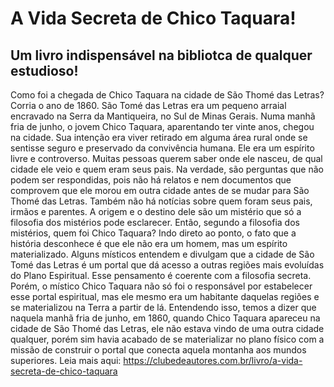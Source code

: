 # A Vida Secreta de Chico Taquara!
## Um livro indispensável na bibliotca de qualquer estudioso!
Como foi a chegada de Chico Taquara na cidade de São Thomé das Letras? Corria o ano de 1860. São Tomé das Letras era um pequeno arraial encravado na Serra da Mantiqueira, no Sul de Minas Gerais. Numa manhã fria de junho, o jovem Chico Taquara, aparentando ter vinte anos, chegou na cidade. Sua intenção era viver retirado em alguma área rural onde se sentisse seguro e preservado da convivência humana. Ele era um espírito livre e controverso. Muitas pessoas querem saber onde ele nasceu, de qual cidade ele veio e quem eram seus pais. Na verdade, são perguntas que não podem ser respondidas, pois não há relatos e nem documentos que comprovem que ele morou em outra cidade antes de se mudar para São Thomé das Letras. Também não há notícias sobre quem foram seus pais, irmãos e parentes. A origem e o destino dele são um mistério que só a filosofia dos mistérios pode esclarecer. Então, segundo a filosofia dos mistérios, quem foi Chico Taquara? Indo direto ao ponto, o fato que a história desconhece é que ele não era um homem, mas um espírito materializado. Alguns místicos entendem e divulgam que a cidade de São Tomé das Letras é um portal que dá acesso a outras regiões mais evoluídas do Plano Espiritual. Esse pensamento é coerente com a filosofia secreta. Porém, o místico Chico Taquara não só foi o responsável por estabelecer esse portal espiritual, mas ele mesmo era um habitante daquelas regiões e se materializou na Terra a partir de lá. Entendendo isso, temos a dizer que naquela manhã fria de junho, em 1860, quando Chico Taquara apareceu na cidade de São Thomé das Letras, ele não estava vindo de uma outra cidade qualquer, porém sim havia acabado de se materializar no plano físico com a missão de construir o portal que conecta aquela montanha aos mundos superiores.
Leia mais aqui:
https://clubedeautores.com.br/livro/a-vida-secreta-de-chico-taquara
